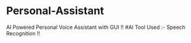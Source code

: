 # Personal-Assistant
AI Powered Personal Voice Assistant with GUI !!
#AI Tool Used :- Speech Recognition !!
